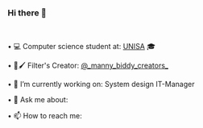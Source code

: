 ### Hi there 👋 
<br>
<p> • 💻 Computer science student at: <a href="https://www.unisa.it">UNISA</a> 🎓 </p>

<p>• 📱🖌 Filter's Creator:  <a href="https://www.instagram.com/_manny_biddy_creators_/">@_manny_biddy_creators_</a> </p>

<p> • 🔭 I’m currently working on: System design IT-Manager </p>


<p> • 💬 Ask me about: </p>

<p> • 📫 How to reach me: </p>



